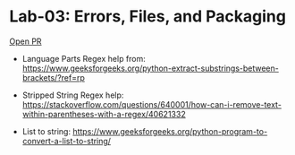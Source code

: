 # Lab-03: Errors, Files, and Packaging

[Open PR](https://github.com/SianCulligan/madlib-cli/pull/1)

- Language Parts Regex help from: https://www.geeksforgeeks.org/python-extract-substrings-between-brackets/?ref=rp

- Stripped String Regex help: https://stackoverflow.com/questions/640001/how-can-i-remove-text-within-parentheses-with-a-regex/40621332

- List to string: https://www.geeksforgeeks.org/python-program-to-convert-a-list-to-string/